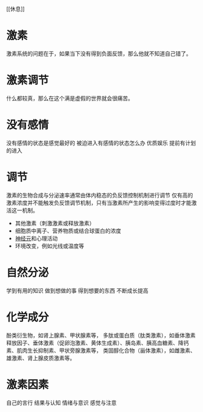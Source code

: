 [[休息]]
# 激素
激素系统的问题在于，如果当下没有得到负面反馈，那么他就不知道自己错了。
# 激素调节
什么都较真，那么在这个满是虚假的世界就会很痛苦。
# 没有感情
没有感情的状态是感觉最好的
被迫进入有感情的状态怎么办
优质娱乐
提前有计划的进入
# 调节
激素的生物合成与分泌速率通常由体内稳态的负反馈控制机制进行调节
仅有高的激素浓度并不能触发负反馈调节机制，只有当激素所产生的影响变得过度时才能激活这一机制。
-   其他激素（刺激激素或释放激素）
-   细胞质中离子、营养物质或结合球蛋白的浓度
-   [神经元](https://zh.wikipedia.org/wiki/%E7%A5%9E%E7%BB%8F%E5%85%83 "神经元")和心理活动
-   环境改变，例如光线或温度等
# 自然分泌
学到有用的知识
做到想做的事
得到想要的东西
不断成长提高
# 化学成分
酚类衍生物，如肾上腺素、甲状腺素等，
多肽或蛋白质（肽类激素），如垂体激素释放因子、垂体激素（促卵泡激素、黄体生成素）、胰岛素、胰高血糖素、降钙素、肌肉生长抑制素、甲状旁腺激素等，
类固醇化合物（甾体激素），如雌激素、雄激素、肾上腺皮质激素等。
# 激素因素
自己的言行
结果与认知
情绪与意识
感觉与注意

